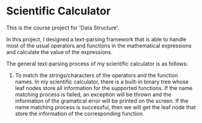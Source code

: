 # Scientific Calculator
This is the course project for 'Data Structure'.

In this project, I designed a text-parsing framework that is able to handle most of the usual operators and functions in the mathematical expressions and calculate the value of the expressions.

The general text-parsing process of my scientific calculator is as follows:

1. To match the strings/characters of the operators and the function names. In my scientific calculator, there is a built-in binary tree whose leaf nodes store all information for the supported functions. If the name matching process is failed, an exception will be thrown and the information of the gramatical error will be printed on the screen. If the name matching process is successful, then we will get the leaf node that store the information of the corresponding function.

